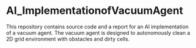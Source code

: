 # AI_ImplementationofVacuumAgent
This repository contains source code and a report for an AI implementation of a vacuum agent. The vacuum agent is designed to autonomously clean a 2D grid environment with obstacles and dirty cells.
